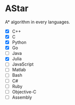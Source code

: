 # AStar

A* algorithm in every languages.

- [x] C++
- [x] C
- [x] Python
- [x] Go
- [ ] Java
- [x] Julia
- [ ] JavaScript
- [ ] Matlab
- [ ] Bash
- [ ] C#
- [ ] Ruby
- [ ] Objective-C
- [ ] Assembly
